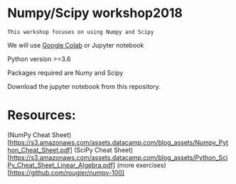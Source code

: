 # Numpy/Scipy workshop2018

	This workshop focuses on using Numpy and Scipy

We will use [Google Colab](https://colab.research.google.com/) or Jupyter notebook

Python version >=3.6

Packages required are Numy and Scipy

Download the jupyter notebook from this repository.

# Resources:
(NumPy Cheat Sheet)[https://s3.amazonaws.com/assets.datacamp.com/blog_assets/Numpy_Python_Cheat_Sheet.pdf]
(SciPy Cheat Sheet)[https://s3.amazonaws.com/assets.datacamp.com/blog_assets/Python_SciPy_Cheat_Sheet_Linear_Algebra.pdf]
(more exercises)[https://github.com/rougier/numpy-100]




